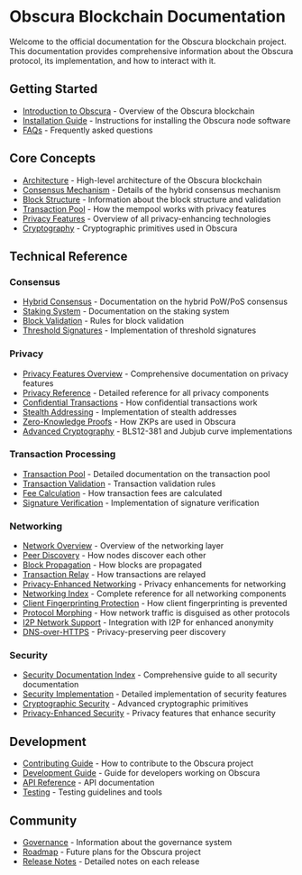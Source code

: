 # Obscura Blockchain Documentation

Welcome to the official documentation for the Obscura blockchain project. This documentation provides comprehensive information about the Obscura protocol, its implementation, and how to interact with it.

## Getting Started

- [Introduction to Obscura](./README.md) - Overview of the Obscura blockchain
- [Installation Guide](./guides/installation.md) - Instructions for installing the Obscura node software
- [FAQs](./faq.md) - Frequently asked questions

## Core Concepts

- [Architecture](./architecture.md) - High-level architecture of the Obscura blockchain
- [Consensus Mechanism](./consensus.md) - Details of the hybrid consensus mechanism
- [Block Structure](./block_structure.md) - Information about the block structure and validation
- [Transaction Pool](./transaction_pool.md) - How the mempool works with privacy features
- [Privacy Features](./privacy_features.md) - Overview of all privacy-enhancing technologies
- [Cryptography](./cryptography.md) - Cryptographic primitives used in Obscura

## Technical Reference

### Consensus

- [Hybrid Consensus](./consensus/HYBRID_CONSENSUS.md) - Documentation on the hybrid PoW/PoS consensus
- [Staking System](./consensus/STAKING.md) - Documentation on the staking system
- [Block Validation](./consensus/BLOCK_VALIDATION.md) - Rules for block validation
- [Threshold Signatures](./consensus/threshold_signatures.md) - Implementation of threshold signatures

### Privacy

- [Privacy Features Overview](./privacy_features.md) - Comprehensive documentation on privacy features
- [Privacy Reference](./privacy/index.md) - Detailed reference for all privacy components
- [Confidential Transactions](./crypto/confidential_transactions.md) - How confidential transactions work
- [Stealth Addressing](./crypto/stealth_addressing.md) - Implementation of stealth addresses
- [Zero-Knowledge Proofs](./crypto/zero_knowledge_proofs.md) - How ZKPs are used in Obscura
- [Advanced Cryptography](./cryptography/curves.md) - BLS12-381 and Jubjub curve implementations

### Transaction Processing

- [Transaction Pool](./transaction_pool.md) - Detailed documentation on the transaction pool
- [Transaction Validation](./transactions/validation.md) - Transaction validation rules
- [Fee Calculation](./transactions/fees.md) - How transaction fees are calculated
- [Signature Verification](./transactions/signatures.md) - Implementation of signature verification

### Networking

- [Network Overview](./networking.md) - Overview of the networking layer
- [Peer Discovery](./network/peer_discovery.md) - How nodes discover each other
- [Block Propagation](./network/block_propagation.md) - How blocks are propagated
- [Transaction Relay](./network/transaction_relay.md) - How transactions are relayed
- [Privacy-Enhanced Networking](./peer_reputation_privacy.md) - Privacy enhancements for networking
- [Networking Index](./networking/index.md) - Complete reference for all networking components
- [Client Fingerprinting Protection](./networking/fingerprinting_protection.md) - How client fingerprinting is prevented
- [Protocol Morphing](./networking/protocol_morphing.md) - How network traffic is disguised as other protocols
- [I2P Network Support](./networking/i2p_proxy.md) - Integration with I2P for enhanced anonymity
- [DNS-over-HTTPS](./networking/dns_over_https.md) - Privacy-preserving peer discovery

### Security

- [Security Documentation Index](./security/index.md) - Comprehensive guide to all security documentation
- [Security Implementation](./security/security_implementation.md) - Detailed implementation of security features
- [Cryptographic Security](./cryptography/curves.md) - Advanced cryptographic primitives
- [Privacy-Enhanced Security](./privacy/index.md) - Privacy features that enhance security

## Development

- [Contributing Guide](./contributing.md) - How to contribute to the Obscura project
- [Development Guide](./development.md) - Guide for developers working on Obscura
- [API Reference](./api/README.md) - API documentation
- [Testing](./testing/README.md) - Testing guidelines and tools

## Community

- [Governance](./governance/README.md) - Information about the governance system
- [Roadmap](./ROADMAP.md) - Future plans for the Obscura project
- [Release Notes](./release_notes.md) - Detailed notes on each release 